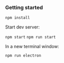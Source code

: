 ### Getting started

`npm install`

Start dev server:

`npm start`
`npm run start`

In a new terminal window:

`npm run electron`
